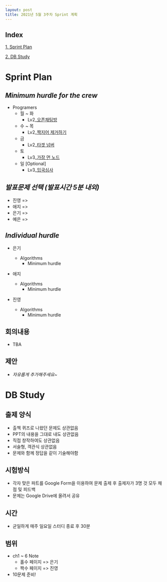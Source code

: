 ```yaml
---
layout: post
title: 2021년 5월 3주차 Sprint 계획
---
```


## Index

[1. Sprint Plan](#Sprint-Plan)

[2. DB Study](#DB-Study)



# Sprint Plan

## _Minimum hurdle for the crew_

- Programers
  - 월 ~ 화
    - Lv2_[오픈채팅방](https://programmers.co.kr/learn/courses/30/lessons/42888)
  - 수 ~ 목
    - Lv2\_[짝지어 제거하기](https://programmers.co.kr/learn/courses/30/lessons/12973)
  - 금
    - Lv2\_[타겟 넘버](https://programmers.co.kr/learn/courses/30/lessons/43165)
  - 토
    - Lv3\_[가장 먼 노드](https://programmers.co.kr/learn/courses/30/lessons/49189)
  - 일 [Optional]
    - Lv3\_[입국심사](https://programmers.co.kr/learn/courses/30/lessons/43238)

## _발표문제 선택 (발표시간 5분 내외)_

- 진영 => 
- 애지 => 
- 은기 =>
- 예은 => 

## _Individual hurdle_

- 은기

  - Algorithms
    - Minimum hurdle

- 애지

  - Algorithms
    - Minimum hurdle

- 진영

  - Algorithms
    - Minimum hurdle

## 회의내용

- TBA

## 제안

- _자유롭게 추가해주세요~_





# DB Study

## 출제 양식

- 출첵 퀴즈로 나왔던 문제도 상관없음
- PPT의 내용을 그대로 내도 상관없음
- 직접 창작하여도 상관없음
- 서술형, 객관식 상관없음
- 문제와 함께 정답을 같이 기술해야함

## 시험방식

- 각자 맞은 파트를 Google Form을 이용하여 문제 출제 후 출제자가 3명 것 모두 채점 및 피드백
- 문제는 Google Drive에 올려서 공유

## 시간

- 균일하게 매주 일요일 스터디 종료 후 30분

## 범위

- ch1 ~ 6 Note
  - 홀수 페이지 => 은기
  - 짝수 페이지 => 진영
- 10문제 준비!
